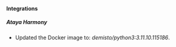 
#### Integrations

##### Ataya Harmony

- Updated the Docker image to: *demisto/python3:3.11.10.115186*.
